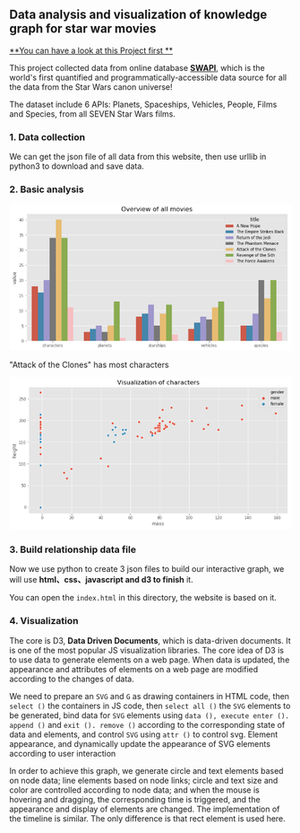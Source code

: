 ## Data analysis and visualization of knowledge graph for star war movies

[**You can have a look at this Project first **](http://starwar-visualization.s3-website-us-west-1.amazonaws.com)

This project collected data from online database [**SWAPI**](https://swapi.co), which is the world's first quantified and programmatically-accessible data source for all the data from the Star Wars canon universe!

The dataset include 6 APIs: Planets, Spaceships, Vehicles, People, Films and Species, from all SEVEN Star Wars films.

### 1. Data collection

We can get the json file of all data from this website, then use urllib in python3 to download and save data. 


### 2. Basic analysis

![](Overview.png)

"Attack of the Clones" has most characters 


![](characters.png)


### 3. Build relationship data file

Now we use python to create 3 json files to build our interactive graph, we will use **html、css、javascript and d3 to finish** it.

You can open the `index.html` in this directory, the website is based on it.

### 4. Visualization

The core is D3, **Data Driven Documents**, which is data-driven documents. It is one of the most popular JS visualization libraries. The core idea of D3 is to use data to generate elements on a web page. When data is updated, the appearance and attributes of elements on a web page are modified according to the changes of data.

We need to prepare an `SVG` and `G` as drawing containers in HTML code, then `select ()` the containers in JS code, then `select all ()` the `SVG` elements to be generated, bind data for `SVG` elements using `data (), execute enter (). append ()` and `exit (). remove ()` according to the corresponding state of data and elements, and control `SVG` using `attr ()` to control svg.  Element appearance, and dynamically update the appearance of SVG elements according to user interaction

In order to achieve this graph, we generate circle and text elements based on node data; line elements based on node links; circle and text size and color are controlled according to node data; and when the mouse is hovering and dragging, the corresponding time is triggered, and the appearance and display of elements are changed. The implementation of the timeline is similar. The only difference is that rect element is used here.

